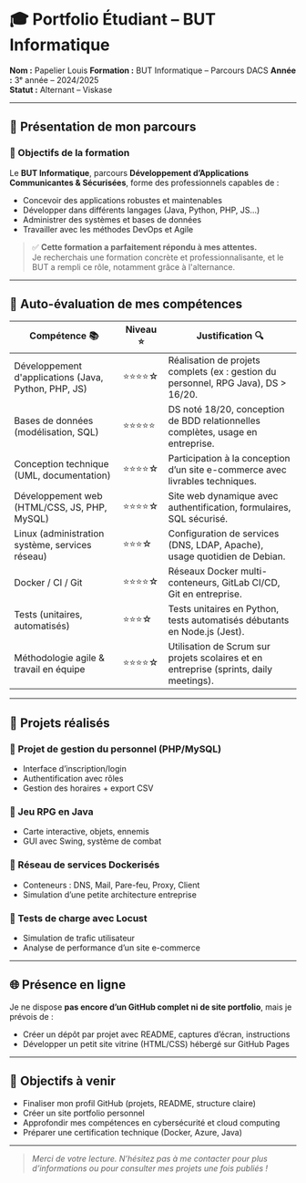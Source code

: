 # 🎓 Portfolio Étudiant – BUT Informatique

**Nom :** Papelier Louis
**Formation :** BUT Informatique – Parcours DACS
**Année :** 3ᵉ année – 2024/2025  
**Statut :** Alternant – Viskase

---

## 🧭 Présentation de mon parcours

### 🎯 Objectifs de la formation

Le **BUT Informatique**, parcours **Développement d’Applications Communicantes & Sécurisées**, forme des professionnels capables de :

- Concevoir des applications robustes et maintenables
- Développer dans différents langages (Java, Python, PHP, JS…)
- Administrer des systèmes et bases de données
- Travailler avec les méthodes DevOps et Agile

> ✅ **Cette formation a parfaitement répondu à mes attentes.**  
Je recherchais une formation concrète et professionnalisante, et le BUT a rempli ce rôle, notamment grâce à l'alternance.

---

## 🧠 Auto-évaluation de mes compétences

| Compétence 📚                                                         | Niveau ⭐     | Justification 🔍                                                                                   |
|----------------------------------------------------------------------|--------------|----------------------------------------------------------------------------------------------------|
| Développement d'applications (Java, Python, PHP, JS)                 | ⭐⭐⭐⭐☆       | Réalisation de projets complets (ex : gestion du personnel, RPG Java), DS > 16/20.                 |
| Bases de données (modélisation, SQL)                                 | ⭐⭐⭐⭐⭐       | DS noté 18/20, conception de BDD relationnelles complètes, usage en entreprise.                    |
| Conception technique (UML, documentation)                            | ⭐⭐⭐⭐☆       | Participation à la conception d’un site e-commerce avec livrables techniques.                     |
| Développement web (HTML/CSS, JS, PHP, MySQL)                         | ⭐⭐⭐⭐☆       | Site web dynamique avec authentification, formulaires, SQL sécurisé.                              |
| Linux (administration système, services réseau)                      | ⭐⭐⭐☆        | Configuration de services (DNS, LDAP, Apache), usage quotidien de Debian.                         |
| Docker / CI / Git                                                    | ⭐⭐⭐⭐☆       | Réseaux Docker multi-conteneurs, GitLab CI/CD, Git en entreprise.                                 |
| Tests (unitaires, automatisés)                                       | ⭐⭐⭐☆        | Tests unitaires en Python, tests automatisés débutants en Node.js (Jest).                         |
| Méthodologie agile & travail en équipe                               | ⭐⭐⭐⭐☆       | Utilisation de Scrum sur projets scolaires et en entreprise (sprints, daily meetings).            |

---

## 🔧 Projets réalisés

### 🔹 Projet de gestion du personnel (PHP/MySQL)
- Interface d’inscription/login
- Authentification avec rôles
- Gestion des horaires + export CSV

### 🔹 Jeu RPG en Java
- Carte interactive, objets, ennemis
- GUI avec Swing, système de combat

### 🔹 Réseau de services Dockerisés
- Conteneurs : DNS, Mail, Pare-feu, Proxy, Client
- Simulation d’une petite architecture entreprise

### 🔹 Tests de charge avec Locust
- Simulation de trafic utilisateur
- Analyse de performance d’un site e-commerce

---

## 🌐 Présence en ligne

Je ne dispose **pas encore d’un GitHub complet ni de site portfolio**, mais je prévois de :
- Créer un dépôt par projet avec README, captures d’écran, instructions
- Développer un petit site vitrine (HTML/CSS) hébergé sur GitHub Pages

---

## 🎯 Objectifs à venir

- Finaliser mon profil GitHub (projets, README, structure claire)
- Créer un site portfolio personnel
- Approfondir mes compétences en cybersécurité et cloud computing
- Préparer une certification technique (Docker, Azure, Java)

---

> *Merci de votre lecture. N’hésitez pas à me contacter pour plus d’informations ou pour consulter mes projets une fois publiés !*
